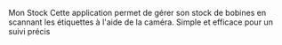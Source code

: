 Mon Stock Cette application permet de gérer son stock de bobines en scannant les étiquettes à l'aide de la caméra. Simple et efficace pour un suivi précis

